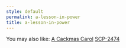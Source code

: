```yaml
---
style: default
permalink: a-lesson-in-power
title: a-lesson-in-power
---
```

You may also like:
[A Cackmas Carol](http://scp-wiki.net/a-cackmas-carol)
[SCP-2474](http://scp-wiki.net/scp-2474)
